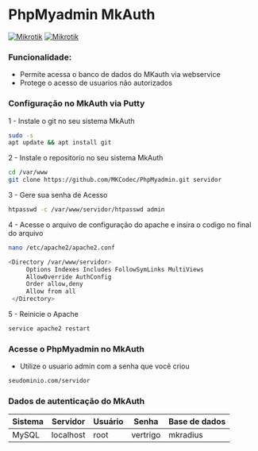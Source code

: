 # PhpMyadmin MkAuth

[![Mikrotik](https://blog.smsnet.com.br/wp-content/uploads/2018/06/Mk-auth-300x110.png)](#)
[![Mikrotik](https://www.adminer.org/static/images/logo.png)](#)

### Funcionalidade:
* Permite acessa o banco de dados do MKauth via webservice
* Protege o acesso de usuarios não autorizados

### Configuração no MkAuth via Putty
1 - Instale o git no seu sistema MkAuth
```sh
sudo -s
apt update && apt install git
```

2 - Instale o repositorio no seu sistema MkAuth
```sh
cd /var/www
git clone https://github.com/MKCodec/PhpMyadmin.git servidor
```
3 - Gere sua senha de Acesso
```sh
htpasswd -c /var/www/servidor/htpasswd admin
```

4 - Acesse o arquivo de configuração do apache e insira o codigo no final do arquivo
```sh
nano /etc/apache2/apache2.conf
```

```sh
<Directory /var/www/servidor>  
     Options Indexes Includes FollowSymLinks MultiViews  
     AllowOverride AuthConfig  
     Order allow,deny  
     Allow from all  
 </Directory> 
```

5 - Reinicie o Apache
```sh
service apache2 restart
```

### Acesse o PhpMyadmin no MkAuth
* Utilize o usuario admin com a senha que você criou
```sh
seudominio.com/servidor
```

### Dados de autenticação do MkAuth
| Sistema | Servidor | Usuário | Senha | Base de dados
| ------ | ------ | ------ | ------ | ------ 
| MySQL | localhost | root | vertrigo | mkradius |

